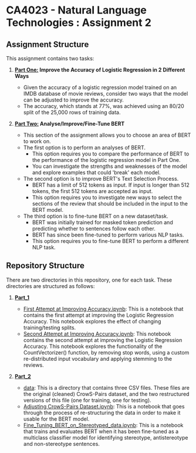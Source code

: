 # CA4023 - Natural Language Technologies : Assignment 2

## Assignment Structure

This assignment contains two tasks:

1. <b><u>Part One:</u> Improve the Accuracy of Logistic Regression in 2 Different Ways</b>
    * Given the accuracy of a logistic regression model trained on an IMDB database of movie reviews, consider two ways that the model can be adjusted to improve the accuracy.
    * The accuracy, which stands at 77%, was achieved using an 80/20 split of the 25,000 rows of training data.

2. <b><u>Part Two:</u> Analyse/Improve/Fine-Tune BERT</b>
    * This section of the assignment allows you to choose an area of BERT to work on.
    * The first option is to perform an analyses of BERT.
        * This option requires you to compare the performance of BERT to the performance of the logistic regression model in Part One. 
        * You can investigate the strengths and weaknesses of the model and explore examples that could 'break' each model.
    * The second option is to improve BERT's Text Selection Process.
        * BERT has a limit of 512 tokens as input. If input is longer than 512 tokens, the first 512 tokens are accepted as input.
        * This option requires you to investigate new ways to select the sections of the review that should be included in the input to the BERT model.
    * The third option is to fine-tune BERT on a new dataset/task.
        * BERT was initially trained for masked token prediction and predicting whether to sentences follow each other.
        * BERT has since been fine-tuned to perform various NLP tasks. 
        * This option requires you to fine-tune BERT to perform a different NLP task.

## Repository Structure

There are two directories in this repository, one for each task. These directories are structured as follows:

1. <b><u>Part_1</u></b>
    * [First Attempt at Improving Accuracy.ipynb](Part_1/First%20Attempt%20at%20Improving%20Accuracy.ipynb): This is a notebook that contains the first attempt at improving the Logistic Regression Accuracy. This notebook explores the effect of changing training/testing splits.
    * [Second Attempt at Improving Accuracy.ipynb](Part_1/Second%20Attempt%20at%20Improving%20Accuracy.ipynb): This notebook contains the second attempt at improving the Logistic Regression Accuracy. This notebook explores the functionality of the CountVectorizer() function, by removing stop words, using a custom re-distributed input vocabulary and applying stemming to the reviews.

2. <b><u>Part_2</u></b>
    * [data](Part_2/data): This is a directory that contains three CSV files. These files are the original (cleaned) CrowS-Pairs dataset, and the two restructured versions of this file (one for training, one for testing).
    * [Adjusting CrowS-Pairs Dataset.ipynb](Part_2/Adjusting%20CrowS-Pairs%20Dataset.ipynb): This is a notebook that goes through the process of re-structuring the data in order to make it usable for the BERT model.
    * [Fine_Tuning_BERT_on_Stereotyped_data.ipynb](Part_2/Fine_Tuning_BERT_on_Stereotyped_data.ipynb): This is a notebook that trains and evaluates BERT when it has been fine-tuned as a multiclass classifier model for identifying stereotype, antistereotype and non-stereotype sentences.